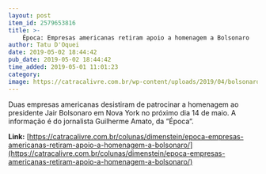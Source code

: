 ```yaml
---
layout: post
item_id: 2579653816
title: >-
    Época: Empresas americanas retiram apoio a homenagem a Bolsonaro
author: Tatu D'Oquei
date: 2019-05-02 18:44:42
pub_date: 2019-05-02 18:44:42
time_added: 2019-05-01 11:01:23
category: 
image: https://catracalivre.com.br/wp-content/uploads/2019/04/bolsonaro-3-1.jpg
---
```


Duas empresas americanas desistiram de patrocinar a homenagem ao presidente Jair Bolsonaro em Nova York no próximo dia 14 de maio. A informação é do jornalista Guilherme Amato, da “Época“.

**Link:** [https://catracalivre.com.br/colunas/dimenstein/epoca-empresas-americanas-retiram-apoio-a-homenagem-a-bolsonaro/](https://catracalivre.com.br/colunas/dimenstein/epoca-empresas-americanas-retiram-apoio-a-homenagem-a-bolsonaro/)

